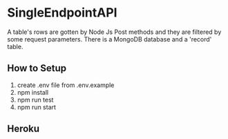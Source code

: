 # SingleEndpointAPI
A table's rows are gotten by Node Js Post methods and they are filtered by some request parameters. There is a MongoDB database and a 'record' table. 

## How to Setup

1) create .env file from .env.example
2) npm install
3) npm run test
4) npm run start

## Heroku 

